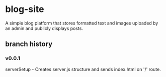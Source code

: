 # blog-site
A simple blog platform that stores formatted text and images uploaded by an admin and publicly displays posts.

## branch history

### v0.0.1

serverSetup - Creates server.js structure and sends index.html on '/' route.
